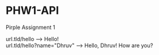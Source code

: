 # PHW1-API
Pirple Assignment 1


url.tld/hello --> Hello! <br/>
url.tld/hello?name="Dhruv" --> Hello, Dhruv! How are you?
